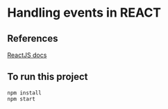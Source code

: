 # Handling events in REACT

## References
[ReactJS docs](https://reactjs.org/docs/events.html) 

## To run this project
  ```
  npm install
  npm start
  ```